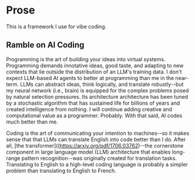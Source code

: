 # Prose

This is a framework I use for vibe coding.

## Ramble on AI Coding

Programming is the art of building your ideas into virtual systems. Programming demands innotative ideas, good taste, and adapting to new contexts that lie outside the distribution of an LLM's training data. I don't expect LLM-based AI agents to better at programming than me in the near-term. LLMs can abstract ideas, think logically, and translate robustly--but my neural network (i.e., brain) is equipped for the complex problems posed by natural selection pressures. Its architecture architecture has been tuned by a stochastic algorithm that has sustained life for billions of years and created intelligence from nothing. I will continue adding creative and computational value as a programmer. Probably. With that said, AI codes much better than me.

Coding is the art of communicating your intention to machines--so it makes sense that that LLMs can translate English into code better than I do. After all, [the transformer]((https://arxiv.org/pdf/1706.03762)--the cornerstone component in large language model (LLM) architecture that enables long-range pattern recognition--was originally created for translation tasks. Translating to English to a high-level coding language is probably a simpler problem than translating to English to French.

